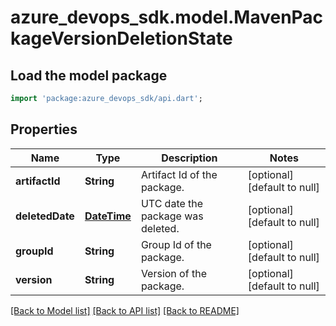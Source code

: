 # azure_devops_sdk.model.MavenPackageVersionDeletionState

## Load the model package
```dart
import 'package:azure_devops_sdk/api.dart';
```

## Properties
Name | Type | Description | Notes
------------ | ------------- | ------------- | -------------
**artifactId** | **String** | Artifact Id of the package. | [optional] [default to null]
**deletedDate** | [**DateTime**](DateTime.md) | UTC date the package was deleted. | [optional] [default to null]
**groupId** | **String** | Group Id of the package. | [optional] [default to null]
**version** | **String** | Version of the package. | [optional] [default to null]

[[Back to Model list]](../README.md#documentation-for-models) [[Back to API list]](../README.md#documentation-for-api-endpoints) [[Back to README]](../README.md)


